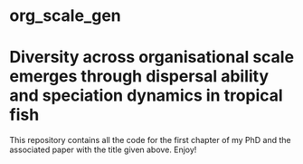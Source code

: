 # org_scale_gen
# Diversity across organisational scale emerges through dispersal ability and speciation dynamics in tropical fish

This repository contains all the code for the first chapter of my PhD and the associated paper with the title given above. Enjoy!
